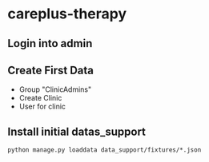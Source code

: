 # careplus-therapy

## Login into admin

## Create First Data
- Group "ClinicAdmins"
- Create Clinic
- User for clinic

## Install initial datas_support
    python manage.py loaddata data_support/fixtures/*.json
